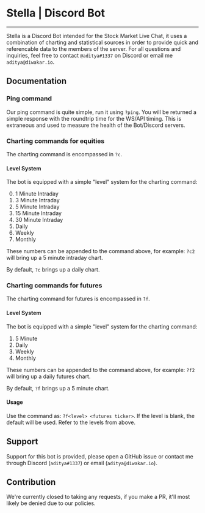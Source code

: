 # Stella | Discord Bot
----

Stella is a Discord Bot intended for the Stock Market Live Chat, it uses a combination of charting and statistical sources in order to provide quick and referencable data to the members of the server. For all questions and inquiries, feel free to contact ``@aditya#1337`` on Discord or email me ``aditya@diwakar.io``.

## Documentation

### Ping command

Our ping command is quite simple, run it using ``?ping``. You will be returned a simple response with the roundtrip time for the WS/API timing. This is extraneous and used to measure the health of the Bot/Discord servers.

### Charting commands for equities

The charting command is encompassed in ``?c``.

#### Level System

The bot is equipped with a simple "level" system for the charting command:

0. 1 Minute Intraday 
1. 3 Minute Intraday
2. 5 Minute Intraday
3. 15 Minute Intraday
4. 30 Minute Intraday
5. Daily
6. Weekly
7. Monthly

These numbers can be appended to the command above, for example: ``?c2`` will bring up a 5 minute intraday chart.

By default, ``?c`` brings up a daily chart.


### Charting commands for futures

The charting command for futures is encompassed in ``?f``.

#### Level System

The bot is equipped with a simple "level" system for the charting command:

1. 5 Minute
2. Daily
3. Weekly
4. Monthly

These numbers can be appended to the command above, for example: ``?f2`` will bring up a daily futures chart.

By default, ``?f`` brings up a 5 minute chart.

#### Usage

Use the command as: ``?f<level> <futures ticker>``. If the level is blank, the default will be used. Refer to the levels from above.

## Support

Support for this bot is provided, please open a GitHub issue or contact me through Discord (``aditya#1337``) or email (``aditya@diwakar.io``). 

## Contribution

We're currently closed to taking any requests, if you make a PR, it'll most likely be denied due to our policies.
